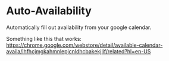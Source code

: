 # Auto-Availability
Automatically fill out availability from your google calendar.

Something like this that works: https://chrome.google.com/webstore/detail/available-calendar-availa/lhfhcjmgkahmnlepjcnldhcbakekjlif/related?hl=en-US
